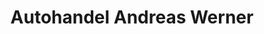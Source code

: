 ---
title: "Autohandel Andreas Werner"
url: /kitzingen/autohandel-andreas-werner/
shop: Autohaus
---